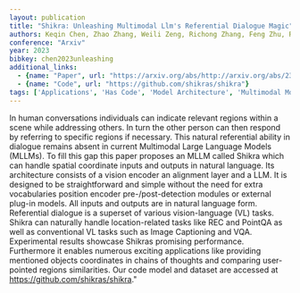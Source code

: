 ```yaml
---
layout: publication
title: "Shikra: Unleashing Multimodal Llm's Referential Dialogue Magic"
authors: Keqin Chen, Zhao Zhang, Weili Zeng, Richong Zhang, Feng Zhu, Rui Zhao
conference: "Arxiv"
year: 2023
bibkey: chen2023unleashing
additional_links:
  - {name: "Paper", url: "https://arxiv.org/abs/http://arxiv.org/abs/2306.15195v2"}
  - {name: "Code", url: "https://github.com/shikras/shikra"}
tags: ['Applications', 'Has Code', 'Model Architecture', 'Multimodal Models']
---
```

In human conversations individuals can indicate relevant regions within a scene while addressing others. In turn the other person can then respond by referring to specific regions if necessary. This natural referential ability in dialogue remains absent in current Multimodal Large Language Models (MLLMs). To fill this gap this paper proposes an MLLM called Shikra which can handle spatial coordinate inputs and outputs in natural language. Its architecture consists of a vision encoder an alignment layer and a LLM. It is designed to be straightforward and simple without the need for extra vocabularies position encoder pre-/post-detection modules or external plug-in models. All inputs and outputs are in natural language form. Referential dialogue is a superset of various vision-language (VL) tasks. Shikra can naturally handle location-related tasks like REC and PointQA as well as conventional VL tasks such as Image Captioning and VQA. Experimental results showcase Shikras promising performance. Furthermore it enables numerous exciting applications like providing mentioned objects coordinates in chains of thoughts and comparing user-pointed regions similarities. Our code model and dataset are accessed at https://github.com/shikras/shikra."
